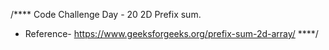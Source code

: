 /****
    Code Challenge
Day - 20
2D Prefix sum.
 * Reference- https://www.geeksforgeeks.org/prefix-sum-2d-array/
****/
